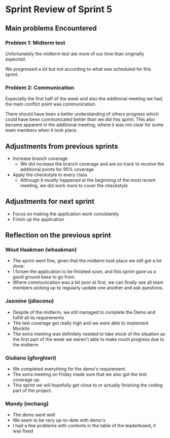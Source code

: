 <!-- An example of how you can do a sprint review -->

# Sprint Review of Sprint 5

## Main problems  Encountered

### Problem 1: Midterm test
Unfortunately the midterm test ate more of our time than originally expected.

We progressed a lot but not according to what was scheduled for this sprint.

### Problem 2: Communication
Especially the first half of the week and also the additional meeting we had, 
the main conflict point was communication.

There should have been a better understanding of others progress which could have been communicated better than we did this sprint. 
This also became apparent in the additional meeting, where it was not clear for some team members when it took place.


## Adjustments from previous sprints
 - Increase branch coverage
    - We did increase the branch coverage and are on track to receive the additional points for 95% coverage
- Apply the checkstyle to every class
    - Although it mostly happened at the beginning of the most recent meeting, we did work more to cover the checkstyle

## Adjustments for next sprint
 - Focus on making the application work consistently
 - Finish up the application

## Reflection on the previous sprint

### Wout Haakman (whaakman)
- The sprint went fine, given that the midterm took place we still got a lot done.
- I forsee the application to be finished soon, and this sprint gave us a good ground base to go from.
- Where communication was a bit poor at first, we can finally see all team members picking up to regularly update one another and ask questions.

### Jasmine (jdiaconu)
- Despite of the midterm, we still managed to complete the Demo and fulfill all its requirements
- The test coverage got really high and we were able to implement Mockito
- The extra meeting was definitely needed to take stock of the situation as the first part of the week we weren't able to make much progress due to the midterm

### Giuliano (gforghieri)
- We completed everything for the demo's requirement.
- The extra meeting on Friday made sure that we also got the test coverage up.
- This sprint we will hopefully get close to or actually finishing the coding part of the project.

### Mandy (mchang)
- The demo went well
- We seem to be very up-to-date with demo's
- I had a few problems with contents in the table of the leaderboard, it was fixed